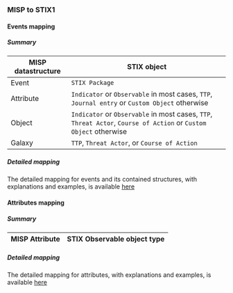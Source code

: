 ### MISP to STIX1

#### Events mapping

##### Summary

| MISP datastructure | STIX object|
| -- | -- |
| Event | `STIX Package` |
| Attribute | `Indicator` or `Observable` in most cases, `TTP`, `Journal entry` or `Custom Object` otherwise |
| Object | `Indicator` or `Observable` in most cases, `TTP`, `Threat Actor`, `Course of Action` or `Custom Object` otherwise |
| Galaxy | `TTP`, `Threat Actor`, or `Course of Action` |

##### Detailed mapping

The detailed mapping for events and its contained structures, with explanations and examples, is available [here](misp_events_to_stix1.md)

#### Attributes mapping

##### Summary

| MISP Attribute | STIX Observable object type |
| -- | -- |

##### Detailed mapping

The detailed mapping for attributes, with explanations and examples, is available [here](misp_attributes_to_stix1.md)
